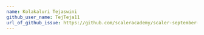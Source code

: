 ```yaml
---
name: Kolakaluri Tejaswini
github_user_name: TejTeja11
url_of_github_issue: https://github.com/scaleracademy/scaler-september-open-source-challenge/issues/304
---
```

